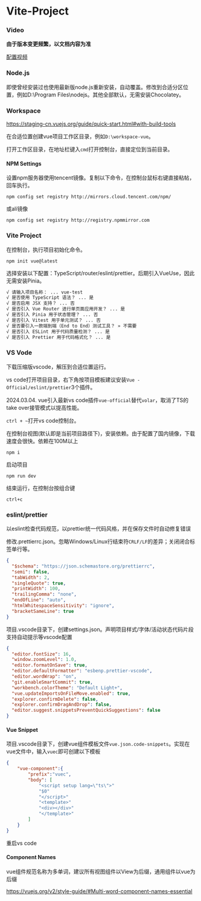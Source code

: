 # Vite-Project

### Video

**由于版本变更频繁，以文档内容为准**

[配置视频](https://mooc1.chaoxing.com/nodedetailcontroller/visitnodedetail?courseId=208931964&knowledgeId=569788774)

### Node.js

即使曾经安装过也使用最新版node.js重新安装，自动覆盖。修改到合适分区位置，例如D:\Program Files\nodejs。其他全部默认，无需安装Chocolatey。

### Workspace

https://staging-cn.vuejs.org/guide/quick-start.html#with-build-tools

在合适位置创建vue项目工作区目录，例如`D:\workspace-vue`。

打开工作区目录，在地址栏键入`cmd`打开控制台，直接定位到当前目录。

#### NPM Settings

设置npm服务器使用tencent镜像。复制以下命令，在控制台鼠标右键直接粘帖，回车执行。

```shell
npm config set registry http://mirrors.cloud.tencent.com/npm/
```

或ali镜像

```shell
npm config set registry http://registry.npmmirror.com
```

### Vite Project

在控制台，执行项目初始化命令。

```shell
npm init vue@latest
```

选择安装以下配置：TypeScript/router/eslint/prettier。后期引入VueUse，因此无需安装Pinia。

```sh
√ 请输入项目名称： ... vue-test
√ 是否使用 TypeScript 语法？ ... 是
√ 是否启用 JSX 支持？ ... 否
√ 是否引入 Vue Router 进行单页面应用开发？ ... 是
√ 是否引入 Pinia 用于状态管理？ ... 否
√ 是否引入 Vitest 用于单元测试？ ... 否
√ 是否要引入一款端到端（End to End）测试工具？ » 不需要
√ 是否引入 ESLint 用于代码质量检测？ ... 是
√ 是否引入 Prettier 用于代码格式化？ ... 是
```

### VS Vode

下载压缩版vscode，解压到合适位置运行。

vs code打开项目目录，右下角按项目模板建议安装`Vue - Official/eslint/prettier`3个插件。

2024.03.04. vue引入最新vs code插件`vue-official`替代`volar`，取消了TS的take over接管模式以提高性能。

`ctrl + ~`打开vs code控制台。

在控制台视图(默认即是当前项目路径下)，安装依赖。由于配置了国内镜像，下载速度会很快。依赖在100M以上

```shell
npm i
```

启动项目

```shell
npm run dev
```

结束运行，在控制台按组合键

```shell
ctrl+c
```

### eslint/prettier

以eslint检查代码规范，以prettier统一代码风格，并在保存文件时自动修复错误

修改.prettierrc.json。忽略Windows/Linux行结束符`CRLF/LF`的差异；关闭闭合标签单行等。

```json
{
  "$schema": "https://json.schemastore.org/prettierrc",
  "semi": false,
  "tabWidth": 2,
  "singleQuote": true,
  "printWidth": 100,
  "trailingComma": "none",
  "endOfLine": "auto",
  "htmlWhitespaceSensitivity": "ignore",
  "bracketSameLine": true
}
```

项目.vscode目录下，创建settings.json。声明项目样式/字体/活动状态代码片段支持自动提示等vscode配置

```json
{
  "editor.fontSize": 16,
  "window.zoomLevel": 1.0,
  "editor.formatOnSave": true,
  "editor.defaultFormatter": "esbenp.prettier-vscode",
  "editor.wordWrap": "on",
  "git.enableSmartCommit": true,
  "workbench.colorTheme": "Default Light+",
  "vue.updateImportsOnFileMove.enabled": true,
  "explorer.confirmDelete": false,
  "explorer.confirmDragAndDrop": false,
  "editor.suggest.snippetsPreventQuickSuggestions": false
}
```

#### Vue Snippet

项目.vscode目录下，创建vue组件模板文件`vue.json.code-snippets`。实现在vue文件中，输入`vuec`即可创建以下模板

```json
{
    "vue-component":{
        "prefix":"vuec",
        "body": [
            "<script setup lang=\"ts\">"
            "$0"
            "</script>"
            "<template>"
            "<div></div>"
            "</template>"
        ]
    }
}
```

重启vs code

#### Component Names

vue组件规范名称为多单词，建议所有视图组件以View为后缀，通用组件以vue为后缀

https://vuejs.org/v2/style-guide/#Multi-word-component-names-essential

